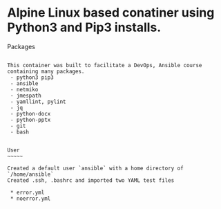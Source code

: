 Alpine Linux based conatiner using Python3 and Pip3 installs.
===============================================================

Packages
~~~~~~~~~

This container was built to facilitate a DevOps, Ansible course containing many packages.
 - python3 pip3
 - ansible
 - netmiko
 - jmespath
 - yamllint, pylint
 - jq
 - python-docx
 - python-pptx
 - git
 - bash 


User
~~~~~

Created a default user `ansible` with a home directory of `/home/ansible`
Created .ssh, .bashrc and imported two YAML test files

 * error.yml
 * noerror.yml
